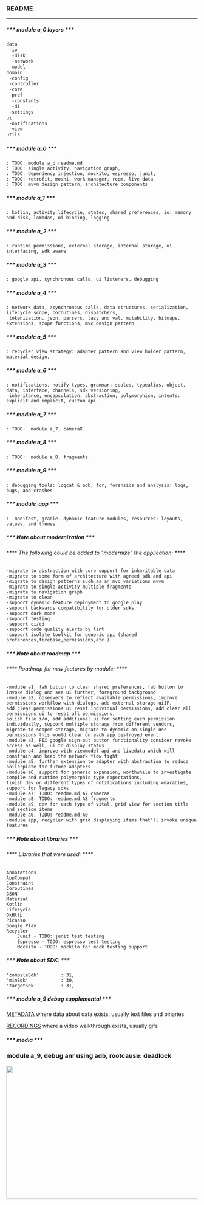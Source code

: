 
### README
***

##### *** module a_0 layers ***
```md
data
 -io
  -disk
  -network
 -model
domain
 -config
 -controller
 -core
 -pref
  -constants
  -di
 -settings
ui
 -notifications
 -view
utils
```

##### *** module a_0 ***
    : TODO: module a_o readme.md
    : TODO: single activity, navigation graph,
    : TODO: dependency injection, mockito, espresso, junit,
    : TODO: retrofit, moshi, work manager, room, live data
    : TODO: mvvm design pattern, architecture components

##### *** module a_1 ***
    : kotlin, activity lifecycle, states, shared preferences, io: memory and disk, lambdas, ui binding, logging

##### *** module a_2 ***
    : runtime permissions, external storage, internal storage, ui interfacing, sdk aware

##### *** module a_3 ***
    : google api, synchronous calls, ui listeners, debugging

##### *** module a_4 ***
    : network data, asynchronous calls, data structures, serialization, lifecycle scope, coroutines, dispatchers,
     tokenization, json, parsers, lazy and val, mutability, bitmaps, extensions, scope functions, mvc design pattern

##### *** module a_5 ***
    : recycler view strategy: adapter pattern and view holder pattern, material design,

##### *** module a_6 ***
    : notifications, notify types, grammar: sealed, typealias, object, data, interface, channels, sdk versioning,
     inheritance, encapsulation, abstraction, polymorphism, intents: explicit and implicit, custom api

##### *** module a_7 ***
    : TODO:  module a_7, cameraX

##### *** module a_8 ***
    : TODO:  module a_8, fragments

##### *** module a_9 ***
    : debugging tools: logcat & adb, for, forensics and analysis: logs, bugs, and crashes

##### *** module_app ***
    :  manifest, gradle, dynamic feature modules, resources: layouts, values, and themes

##### *** Note about modernization ***
###### **** The following could be added to "modernize" the application: ****
    -migrate to abstraction with core support for inheritable data
    -migrate to some form of architecture with agreed sdk and api
    -migrate to design patterns such as an mvc variations mvvm
    -migrate to single activity multiple fragments
    -migrate to navigation graph
    -migrate to clean
    -support dynamic feature deployment to google play
    -support backwards compatibility for older sdks
    -support dark mode
    -support testing
    -support ci/cd
    -support code quality alerts by lint
    -support isolate toolkit for generic api (shared preferences,firebase,permissions,etc.)

##### *** Note about roadmap ***
###### **** Roadmap for new features by module: ****
    -module a1, fab button to clear shared preferences, fab button to invoke dialog and see ui further, foreground background
    -module a2, observers to reflect available permissions, improve permissions workflow with dialogs, add external storage uiIF,
    add clear permissions ui reset individual permissions, add clear all permissions ui to reset all permissions,
    polish file i/o, add additional ui for setting each permission individually, support multiple storage from different vendors,
    migrate to scoped storage, migrate to dynamic on single use permissions this would clear on each app destroyed event
    -module a3, FIX google sign-out button functionality consider revoke access as well, ui to display status
    -module a4, improve with viewmodel api and livedata which will constrain and keep the network flow tight
    -module a5, further extension to adapter with abstraction to reduce boilerplate for future adapters
    -module a6, support for generic expansion, worthwhile to investigate compile and runtime polymorphic type expectations,
    finish dev on different types of notifications including wearables, support for legacy sdks
    -module a7: TODO: readme.md,A7 cameraX
    -module a8: TODO: readme.md,A8 fragments
    -module a9, dev for each type of vital, grid view for section title and section items
    -module a0, TODO: readme.md,A0
    -module app, recycler with grid displaying items that'll invoke unique features

##### *** Note about libraries ***
###### **** Libraries that were used: ****
    Annotations
    AppCompat
    Constraint
    Coroutines
    GSON
    Material
    Kotlin
    Lifecycle
    OkHttp
    Picasso
    Google Play
    Recycler
        Junit - TODO: junit test testing
        Espresso - TODO: espresso test testing
        Mockito - TODO: mockito for mock testing support

##### *** Note about SDK: ***
    'compileSdk'        : 31,
    'minSdk'            : 30,
    'targetSdk'         : 31,


##### *** module a_9 debug supplemental ***

[METADATA](https://github.com/P0Q0/PQ/tree/main/metadata "See Metadata") where data about data exists, usually text files and binaries

[RECORDINGS](https://github.com/P0Q0/PQ/tree/main/media/screenrecordings "See Recordings") where a video walkthrough exists, usually gifs 

##### *** media ***
### module a_9, debug anr using adb, rootcause: deadlock
<p>
<img align="left" src="https://github.com/P0Q0/PQ/blob/main/media/screenrecordings/pq_p9_anr_thread_deadlock.gif" width="750" height="350">
</p>
